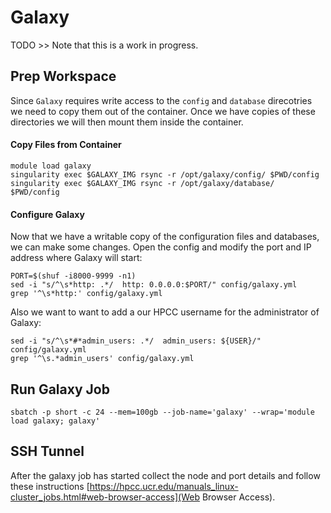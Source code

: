# Galaxy

TODO >> Note that this is a work in progress.

## Prep Workspace

Since `Galaxy` requires write access to the `config` and `database` direcotries we need to copy them out of the container.
Once we have copies of these directories we will then mount them inside the container.

#### Copy Files from Container

```
module load galaxy
singularity exec $GALAXY_IMG rsync -r /opt/galaxy/config/ $PWD/config
singularity exec $GALAXY_IMG rsync -r /opt/galaxy/database/ $PWD/config
```

#### Configure Galaxy

Now that we have a writable copy of the configuration files and databases, we can make some changes.
Open the config and modify the port and IP address where Galaxy will start:

```
PORT=$(shuf -i8000-9999 -n1)
sed -i "s/^\s*http: .*/  http: 0.0.0.0:$PORT/" config/galaxy.yml
grep '^\s*http:' config/galaxy.yml
```

Also we want to want to add a our HPCC username for the administrator of Galaxy:

```
sed -i "s/^\s*#*admin_users: .*/  admin_users: ${USER}/" config/galaxy.yml
grep '^\s.*admin_users' config/galaxy.yml
```

## Run Galaxy Job

```
sbatch -p short -c 24 --mem=100gb --job-name='galaxy' --wrap='module load galaxy; galaxy'
```

## SSH Tunnel

After the galaxy job has started collect the node and port details and follow these instructions [https://hpcc.ucr.edu/manuals_linux-cluster_jobs.html#web-browser-access](Web Browser Access).
